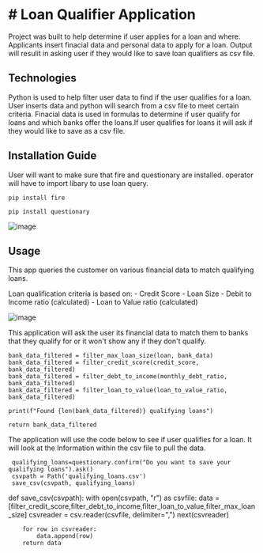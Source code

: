 # # Loan Qualifier Application


Project was built to help determine if user applies for a loan and where. Applicants insert finacial data and personal data to apply for a loan. Output will resulit in asking user if they would like to save loan qualifiers as csv file.


## Technologies

Python is used to help filter user data to find if the user qualifies for a loan. User inserts data and python will search from a csv file to meet certain criteria. Finacial data is used in formulas to determine if user qualify for loans and which banks offer the loans.If user qualifies for loans it will ask if they would like to save as a csv file.


## Installation Guide
User will want to make sure that fire and questionary are installed. 
operator will have to import libary to use loan query.

```pip install fire```

```pip install questionary```



![image](https://user-images.githubusercontent.com/107014664/183303599-ead531aa-c4cd-408a-ab24-298e67c44640.png)


## Usage
This app queries the customer on various financial data to match qualifying loans. 

Loan qualification criteria is based on:
        - Credit Score
        - Loan Size
        - Debit to Income ratio (calculated)
        - Loan to Value ratio (calculated)
        
 ![image](https://user-images.githubusercontent.com/107014664/183316094-d81ddbd9-36ed-4e13-be2e-c17e9fff0c3c.png)
  
        
  This application will ask the user its financial data to match them to banks that they qualify for or it won't show any if they don't qualify. 
  
  
    bank_data_filtered = filter_max_loan_size(loan, bank_data)
    bank_data_filtered = filter_credit_score(credit_score, bank_data_filtered)
    bank_data_filtered = filter_debt_to_income(monthly_debt_ratio, bank_data_filtered)
    bank_data_filtered = filter_loan_to_value(loan_to_value_ratio, bank_data_filtered)

    print(f"Found {len(bank_data_filtered)} qualifying loans")

    return bank_data_filtered
  
  The application will use the code below to see if user qualifies for a loan. It will look at the Information within the csv file to pull the data.
  
     qualifying_loans=questionary.confirm("Do you want to save your qualifying loans").ask()
     csvpath = Path('qualifying_loans.csv')
     save_csv(csvpath, qualifying_loans)

def save_csv(csvpath):
    with open(csvpath, "r") as csvfile:
        data = [filter_credit_score,filter_debt_to_income,filter_loan_to_value,filter_max_loan_size]
        csvreader = csv.reader(csvfile, delimiter=",")
        next(csvreader)

        for row in csvreader:
            data.append(row)
        return data
        
        
        
        
        
        
        
        
        
        
        
